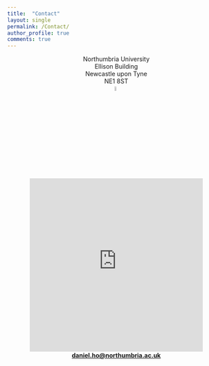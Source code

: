 ```yaml
---
title:  "Contact"
layout: single
permalink: /Contact/
author_profile: true
comments: true
---
```

<p align="center">
<!--For any enquiries please contact us via email:<br>-->
<!--<a href = "mailto: daniel.ho@northumbria.ac.uk">daniel.ho@northumbria.ac.uk</a>-->
Northumbria University<br>
Ellison Building<br>
Newcastle upon Tyne<br>
NE1 8ST<br>
<a href="https://twitter.com/ilhaformosa"><img src="{{ site.url }}{{ site.baseurl }}/assets/profiles/Twitter-Logo-2.png" style="width: 5%; border: none; text-decoration: none"/></a>&nbsp;<br><br>
<b><iframe src="https://www.google.com/maps/embed?pb=!1m18!1m12!1m3!1d2289.8042454551874!2d-1.6095146847253468!3d54.97653198035289!2m3!1f0!2f0!3f0!3m2!1i1024!2i768!4f13.1!3m3!1m2!1s0x487e70c899674609%3A0x3f8872b306b7254b!2sEllison%20Building!5e0!3m2!1sen!2suk!4v1645638431738!5m2!1sen!2suk" width="400" height="400" style="border:0;" allowfullscreen="" loading="lazy"></iframe><br>
<a href = "mailto: daniel.ho@northumbria.ac.uk">daniel.ho@northumbria.ac.uk</a>

  
<!--<iframe src="https://www.google.com/maps/embed?pb=!1m18!1m12!1m3!1d2289.8042454551874!2d-1.6095146847253468!3d54.97653198035289!2m3!1f0!2f0!3f0!3m2!1i1024!2i768!4f13.1!3m3!1m2!1s0x487e70c899674609%3A0x3f8872b306b7254b!2sEllison%20Building!5e0!3m2!1sen!2suk!4v1645638431738!5m2!1sen!2suk" width="600" height="450" style="border:0;" allowfullscreen="" loading="lazy"></iframe>-->

<!--<p align="center">
  <b>Some Links:</b><br>
  <a href="#">Link 1</a> |
  <a href="#">Link 2</a> |
  <a href="#">Link 3</a>
  <br><br>
  <img src="http://s.4cdn.org/image/title/105.gif">
</p>-->
